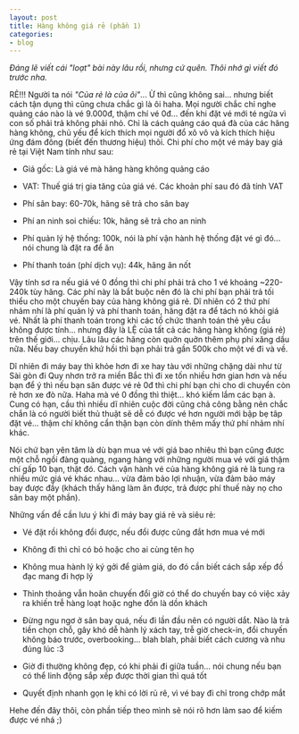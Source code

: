 ```yaml
---
layout: post
title: Hàng không giá rẻ (phần 1)
categories:
- blog
---
```


*Đáng lẽ viết cái "loạt" bài này lâu rồi, nhưng cứ quên. Thôi nhớ gì viết đó trước nha.*

RẺ!!! Người ta nói *"Của rẻ là của ôi"*... Ừ thì cũng không sai... nhưng biết cách tận dụng thì cũng chưa chắc gì là ôi haha. Mọi người chắc chỉ nghe quảng cáo nào là vé 9.000đ, thậm chí vé 0đ... đến khi đặt vé mới té ngửa vì con số phải trả không phải nhỏ. Chỉ là cách quảng cáo quá đà của các hãng hàng không, chủ yếu để kích thích mọi người đổ xô vô và kích thích hiệu ứng đám đông (biết đến thương hiệu) thôi. Chi phí cho một vé máy bay giá rẻ tại Việt Nam tính như sau:
  
  + Giá gốc: Là giá vé mà hãng hàng không quảng cáo

  + VAT: Thuế giá trị gia tăng của giá vé. Các khoản phí sau đó đã tính VAT

  + Phí sân bay: 60-70k, hãng sẽ trả cho sân bay

  + Phí an ninh soi chiếu: 10k, hãng sẽ trả cho an ninh

  + Phí quản lý hệ thống: 100k, nói là phí vận hành hệ thống đặt vé gì đó... nói chung là đặt ra để ăn 

  + Phí thanh toán (phí dịch vụ): 44k, hãng ăn nốt

Vậy tính sơ ra nếu giá vé 0 đồng thì chi phí phải trả cho 1 vé khoảng ~220-240k tùy hãng. Các phí này là bắt buộc nên đó là chi phí bạn phải trả tối thiểu cho một chuyến bay của hàng không giá rẻ. Dĩ nhiên có 2 thứ phí nhảm nhí là phí quản lý và phí thanh toán, hãng đặt ra để tách nó khỏi giá vé. Nhất là phí thanh toán trong khi các tổ chức thanh toán thẻ yêu cầu không được tính... nhưng đây là LỆ của tất cả các hãng hàng không (giá rẻ) trên thế giới... chịu. Lâu lâu các hãng còn quởn quởn thêm phụ phí xăng dầu nữa. Nếu bay chuyến khứ hồi thì bạn phải trả gần 500k cho một vé đi và về.

Dĩ nhiên đi máy bay thì khỏe hơn đi xe hay tàu với những chặng dài như từ Sài gòn đi Quy nhơn trở ra miền Bắc thì đi xe tốn nhiều hơn gian hơn và nếu bạn để ý thì nếu bạn săn được vé rẻ 0đ thì chi phí bạn chi cho di chuyển còn rẻ hơn xe đò nữa. Haha mà vé 0 đồng thì thiệt... khó kiếm lắm các bạn à. Cung có hạn, cầu thì nhiều dĩ nhiên cuộc đời cũng chả công bằng nên chắc chắn là có người biết thủ thuật sẽ dễ có được vé hơn người mới bập bẹ tâp đặt vé... thậm chí không cẩn thận bạn còn dính thêm mấy thứ phí nhảm nhí khác.

Nói chứ bạn yên tâm là dù bạn mua vé với giá bao nhiêu thì bạn cũng được một chỗ ngồi đàng quàng, ngang hàng với những người mua vé với giá thậm chí gấp 10 bạn, thật đó. Cách vận hành vé của hàng không giá rẻ là tung ra nhiều mức giá vé khác nhau... vừa đảm bảo lợi nhuận, vừa đảm bảo máy bay được đầy (khách thấy hãng làm ăn được, trả được phí thuế này nọ cho sân bay một phần).

Những vấn đề cần lưu ý khi đi máy bay giá rẻ và siêu rẻ:

  + Vé đặt rồi không đổi được, nếu đổi được cũng đắt hơn mua vé mới

  + Không đi thì chỉ có bỏ hoặc cho ai cùng tên họ

  + Không mua hành lý ký gởi để giảm giá, do đó cần biết cách sắp xếp đồ đạc mang đi hợp lý

  + Thỉnh thoảng vẫn hoãn chuyến đổi giờ có thể do chuyến bay có việc xảy ra khiến trễ hàng loạt hoặc nghe đồn là dồn khách

  + Đừng ngu ngơ ở sân bay quá, nếu đi lần đầu nên có người dắt. Nào là trả tiền chọn chỗ, gây khó dễ hành lý xách tay, trễ giờ check-in, đổi chuyến không báo trước, overbooking... blah blah, phải biết cách cương và nhu đúng lúc :3

  + Giờ đi thường không đẹp, có khi phải đi giữa tuần... nói chung nếu bạn có thể linh động sắp xếp được thời gian thì quá tốt

  + Quyết định nhanh gọn lẹ khi có lời rủ rê, vì vé bay đi chỉ trong chớp mắt

Hehe đến đây thôi, còn phần tiếp theo mình sẽ nói rõ hơn làm sao để kiếm được vé nhá ;)